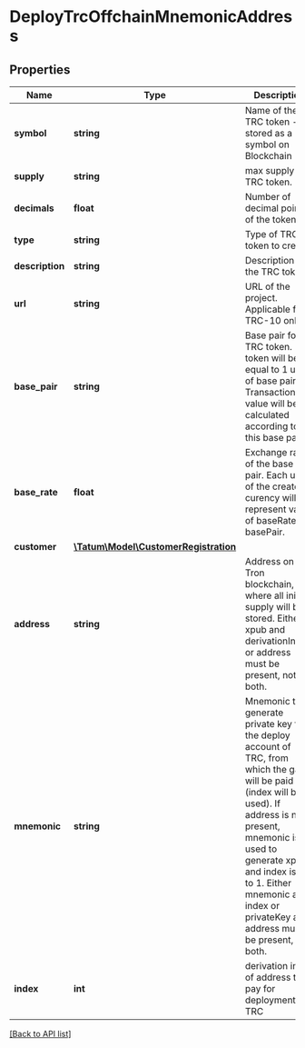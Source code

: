 # DeployTrcOffchainMnemonicAddress

## Properties

Name | Type | Description | Notes
------------ | ------------- | ------------- | -------------
**symbol** | **string** | Name of the TRC token - stored as a symbol on Blockchain |
**supply** | **string** | max supply of TRC token. |
**decimals** | **float** | Number of decimal points of the token. |
**type** | **string** | Type of TRC token to create. |
**description** | **string** | Description of the TRC token |
**url** | **string** | URL of the project. Applicable for TRC-10 only. | [optional]
**base_pair** | **string** | Base pair for TRC token. 1 token will be equal to 1 unit of base pair. Transaction value will be calculated according to this base pair. |
**base_rate** | **float** | Exchange rate of the base pair. Each unit of the created curency will represent value of baseRate*1 basePair. | [optional] [default to 1]
**customer** | [**\Tatum\Model\CustomerRegistration**](CustomerRegistration.md) |  | [optional]
**address** | **string** | Address on Tron blockchain, where all initial supply will be stored. Either xpub and derivationIndex, or address must be present, not both. |
**mnemonic** | **string** | Mnemonic to generate private key for the deploy account of TRC, from which the gas will be paid (index will be used). If address is not present, mnemonic is used to generate xpub and index is set to 1. Either mnemonic and index or privateKey and address must be present, not both. |
**index** | **int** | derivation index of address to pay for deployment of TRC |

[[Back to API list]](../../README.md#api-endpoints)
